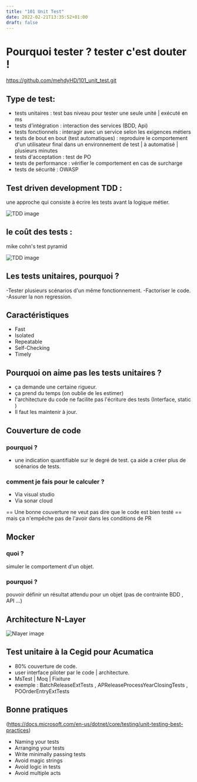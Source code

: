 ```yaml
---
title: "101 Unit Test"
date: 2022-02-21T13:35:52+01:00
draft: false
---
```






# Pourquoi tester ? tester c'est douter !
https://github.com/mehdyHD/101_unit_test.git

## Type de test:
- tests unitaires : test bas niveau pour tester une seule unité | exécuté en ms
- tests d'intégration : interaction des services (BDD, Api) 
- tests fonctionnels : interagir avec un service selon les exigences métiers
- tests de bout en bout (test automatiques) : reproduire le comportement d'un utilisateur final dans un environnement de test | à automatisé | plusieurs minutes   
- tests d'acceptation : test de PO
- tests de performance : vérifier le comportement en cas de surcharge
- tests de sécurité : OWASP

## Test driven development TDD :
une approche qui consiste à écrire les tests avant la logique métier.

![TDD image](/images/101-unit-test/testPyramid.png)


## le coût des tests :
mike cohn's test pyramid

![TDD image](/images/101-unit-test/TDD.JPG)


## Les tests unitaires, pourquoi ? 
-Tester plusieurs scénarios d'un même fonctionnement.
-Factoriser le code.
-Assurer la non regression.

## Caractéristiques
- Fast
- Isolated
- Repeatable
- Self-Checking
- Timely

## Pourquoi on aime pas les tests unitaires ?
- ça demande une certaine rigueur.
- ça prend du temps (on oublie de les estimer) 
- l'architecture du code ne facilite pas l'écriture des tests (Interface, static )
- Il faut les maintenir à jour.

## Couverture de code 
### pourquoi ? 
- une indication quantifiable sur le degré de test.
ça aide a créer plus de scénarios de tests.

### comment je fais pour le calculer ? 
- Via visual studio
- Via sonar cloud

== Une bonne couverture ne veut pas dire que le code est bien testé == mais ça n'empêche pas de l'avoir dans les conditions de PR

## Mocker
### quoi ?
simuler le comportement d'un objet.
### pourquoi ?
pouvoir définir un résultat attendu pour un objet (pas de contrainte BDD , API ...)

## Architecture N-Layer
![Nlayer image](/images/101-unit-test/Nlayer.jpg)


## Test unitaire à la Cegid pour Acumatica
- 80% couverture de code.
- user interface piloter par le code | architecture.
- MsTest | Moq | Fixiture
- exemple : BatchReleaseExtTests , APReleaseProcessYearClosingTests , POOrderEntryExtTests 


## Bonne pratiques 
(https://docs.microsoft.com/en-us/dotnet/core/testing/unit-testing-best-practices)
- Naming your tests
- Arranging your tests
- Write minimally passing tests
- Avoid magic strings
- Avoid logic in tests
- Avoid multiple acts





















